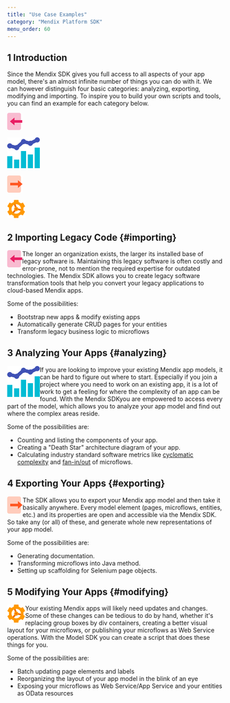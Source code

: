 ```yaml
---
title: "Use Case Examples"
category: "Mendix Platform SDK"
menu_order: 60
---
```


## 1 Introduction

Since the Mendix SDK gives you full access to all aspects of your app model, there's an almost infinite number of things you can do with it. We can however distinguish four basic categories: analyzing, exporting, modifying and importing. To inspire you to build your own scripts and tools, you can find an example for each category below.

![](attachments/16714511/16844116.png)

![](attachments/16714511/16844117.png)

![](attachments/16714511/16844114.png) 

![](attachments/16714511/16844115.png) 

## 2 Importing Legacy Code {#importing}

<img src="attachments/16714511/16844116.png" align="left">The longer an organization exists, the larger its installed base of legacy software is. Maintaining this legacy software is often costly and error-prone, not to mention the required expertise for outdated technologies. The Mendix SDK allows you to create legacy software transformation tools that help you convert your legacy applications to cloud-based Mendix apps.

Some of the possibilities:

*   Bootstrap new apps & modify existing apps
*   Automatically generate CRUD pages for your entities
*   Transform legacy business logic to microflows

## 3 Analyzing Your Apps {#analyzing}

<img src="attachments/16714511/16844117.png" align="left"> If you are looking to improve your existing Mendix app models, it can be hard to figure out where to start. Especially if you join a project where you need to work on an existing app, it is a lot of work to get a feeling for where the complexity of an app can be found. With the Mendix SDKyou are empowered to access every part of the model, which allows you to analyze your app model and find out where the complex areas reside.

Some of the possibilities are:

*   Counting and listing the components of your app.
*   Creating a "Death Star" architecture diagram of your app.
*   Calculating industry standard software metrics like [cyclomatic complexity](https://en.wikipedia.org/wiki/Cyclomatic_complexity) and [fan-in/out](https://en.wikipedia.org/wiki/Fan-out_%28software%29) of microflows.

## 4 Exporting Your Apps {#exporting}

<img src="attachments/16714511/16844114.png" align="left">  The SDK allows you to export your Mendix app model and then take it basically anywhere. Every model element (pages, microflows, entities, etc.) and its properties are open and accessible via the Mendix SDK. So take any (or all) of these, and generate whole new representations of your app model.

Some of the possibilities are:

*   Generating documentation.
*   Transforming microflows into Java method.
*   Setting up scaffolding for Selenium page objects.

## 5 Modifying Your Apps {#modifying}

<img src="attachments/16714511/16844115.png" align="left"> Your existing Mendix apps will likely need updates and changes. Some of these changes can be tedious to do by hand, whether it's replacing group boxes by div containers, creating a better visual layout for your microflows, or publishing your microflows as Web Service operations. With the Model SDK you can create a script that does these things for you.

Some of the possibilities are:

*   Batch updating page elements and labels
*   Reorganizing the layout of your app model in the blink of an eye
*   Exposing your microflows as Web Service/App Service and your entities as OData resources
